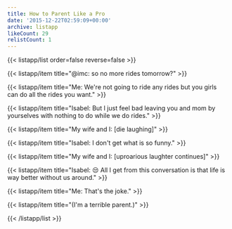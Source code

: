 ```yaml
---
title: How to Parent Like a Pro
date: '2015-12-22T02:59:09+00:00'
archive: listapp
likeCount: 29
relistCount: 1
---
```



{{< listapp/list order=false reverse=false >}}

   {{< listapp/item title="@imc: so no more rides tomorrow?" >}}

   {{< listapp/item title="Me: We're not going to ride any rides but you girls can do all the rides you want." >}}

   {{< listapp/item title="Isabel: But I just feel bad leaving you and mom by yourselves with nothing to do while we do rides." >}}

   {{< listapp/item title="My wife and I: [die laughing]" >}}

   {{< listapp/item title="Isabel: I don't get what is so funny." >}}

   {{< listapp/item title="My wife and I: [uproarious laughter continues]" >}}

   {{< listapp/item title="Isabel: 😒 All I get from this conversation is that life is way better without us around." >}}

   {{< listapp/item title="Me: That's the joke." >}}

   {{< listapp/item title="(I'm a terrible parent.)" >}}

{{< /listapp/list >}}
